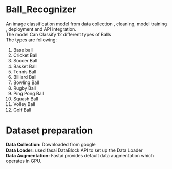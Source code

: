 # Ball_Recognizer

An image classification model from data collection , cleaning, model training , deployment and API integration. <br/> 
The model Can Classify 12 different types of Balls <br/>
The types are following: <br/>
1. Base ball
2. Cricket Ball
3. Soccer Ball
4. Basket Ball
5. Tennis Ball
6. Billiard Ball
7. Bowling Ball
8. Rugby Ball
9. Ping Pong Ball
10. Squash Ball
11. Volley Ball
12. Golf Ball
# Dataset preparation
**Data Collection:** Downloaded from google<br/>
**Data Loader:** used fasai DataBlock API to set up the Data Loader<br/>
**Data Augmentation:** Fastai provides default data augmentation which operates in GPU. <br/>

